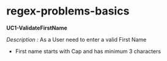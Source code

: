 # regex-problems-basics

**UC1-ValidateFirstName**

_Description :_ As a User need to enter a valid First Name
- First name starts with Cap and has minimum 3 characters
